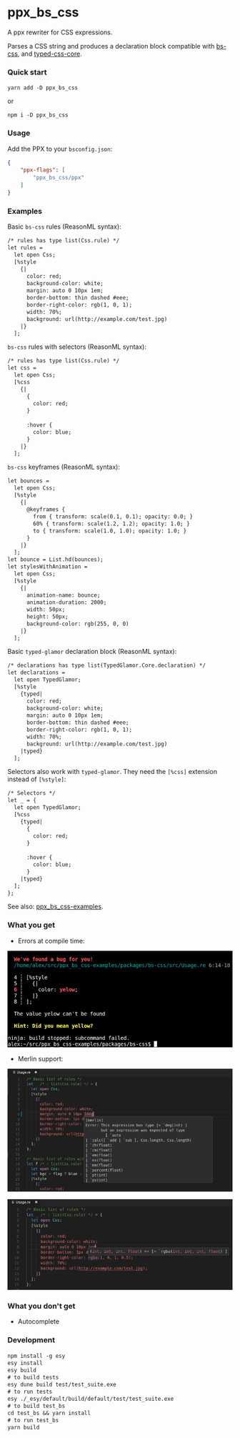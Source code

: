 ppx\_bs\_css
============

A ppx rewriter for CSS expressions.

Parses a CSS string and produces a declaration block compatible with
[bs-css](https://github.com/SentiaAnalytics/bs-css), and
[typed-css-core](https://github.com/glennsl/bs-typed-css/tree/master/packages/core).

### Quick start

```
yarn add -D ppx_bs_css
```

or 

```
npm i -D ppx_bs_css
```

### Usage

Add the PPX to your `bsconfig.json`:

```json
{
    "ppx-flags": [
        "ppx_bs_css/ppx"
    ]
}
```

### Examples

Basic `bs-css` rules (ReasonML syntax):

```reason
/* rules has type list(Css.rule) */
let rules =
  let open Css;
  [%style
    {|
      color: red;
      background-color: white;
      margin: auto 0 10px 1em;
      border-bottom: thin dashed #eee;
      border-right-color: rgb(1, 0, 1);
      width: 70%;
      background: url(http://example.com/test.jpg)
    |}
  ];
```

`bs-css` rules with selectors (ReasonML syntax):

```reason
/* rules has type list(Css.rule) */
let css =
  let open Css;
  [%css
    {|
      {
        color: red;
      }

      :hover {
        color: blue;
      }
    |}
  ];
```

`bs-css` keyframes (ReasonML syntax):

```reason
let bounces =
  let open Css;
  [%style
    {|
      @keyframes {
        from { transform: scale(0.1, 0.1); opacity: 0.0; }
        60% { transform: scale(1.2, 1.2); opacity: 1.0; }
        to { transform: scale(1.0, 1.0); opacity: 1.0; }
      }
    |}
  ];
let bounce = List.hd(bounces);
let stylesWithAnimation =
  let open Css;
  [%style
    {|
      animation-name: bounce;
      animation-duration: 2000;
      width: 50px;
      height: 50px;
      background-color: rgb(255, 0, 0)
    |}
  ];
```

Basic `typed-glamor` declaration block (ReasonML syntax):

```reason
/* declarations has type list(TypedGlamor.Core.declaration) */
let declarations =
  let open TypedGlamor;
  [%style
    {typed|
      color: red;
      background-color: white;
      margin: auto 0 10px 1em;
      border-bottom: thin dashed #eee;
      border-right-color: rgb(1, 0, 1);
      width: 70%;
      background: url(http://example.com/test.jpg)
    |typed}
  ];
```

Selectors also work with `typed-glamor`. They need the `[%css]` extension instead of `[%style]`:

```reason
/* Selectors */
let _ = {
  let open TypedGlamor;
  [%css
    {typed|
      {
        color: red;
      }

      :hover {
        color: blue;
      }
    |typed}
  ];
};
```

See also:
[ppx_bs_css-examples](https://github.com/astrada/ppx_bs_css-examples).

### What you get

* Errors at compile time:

![Color typo](doc/color_typo.png)

* Merlin support:

![Merlin type error](doc/merlin_type_error.png)

![Merlin function info](doc/merlin_function.png)

### What you don't get

* Autocomplete

### Development

    npm install -g esy
    esy install
    esy build
    # to build tests
    esy dune build test/test_suite.exe
    # to run tests
    esy ./_esy/default/build/default/test/test_suite.exe
    # to build test_bs
    cd test_bs && yarn install
    # to run test_bs
    yarn build


